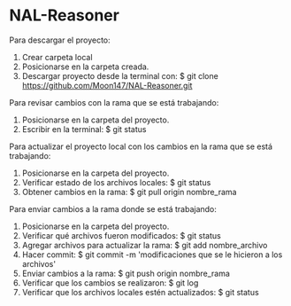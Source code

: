 # NAL-Reasoner
Para descargar el proyecto:
1. Crear carpeta local
2. Posicionarse en la carpeta creada.
3. Descargar proyecto desde la terminal con:
    $ git clone https://github.com/Moon147/NAL-Reasoner.git

Para revisar cambios con la rama que se está trabajando:
1. Posicionarse en la carpeta del proyecto.
2. Escribir en la terminal:
    $ git status

Para actualizar el proyecto local con los cambios en la rama que se está trabajando:
1. Posicionarse en la carpeta del proyecto.
2. Verificar estado de los archivos locales:
    $ git status
3. Obtener cambios en la rama:
    $ git pull origin nombre_rama

Para enviar cambios a la rama donde se está trabajando:
1. Posicionarse en la carpeta del proyecto.
2. Verificar qué archivos fueron modificados:
    $ git status
3. Agregar archivos para actualizar la rama:
    $ git add nombre_archivo
4. Hacer commit:
    $ git commit -m 'modificaciones que se le hicieron a los archivos'
5. Enviar cambios a la rama:
    $ git push origin nombre_rama
6. Verificar que los cambios se realizaron:
    $ git log
7. Verificar que los archivos locales estén actualizados:
    $ git status
